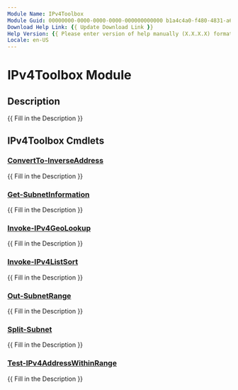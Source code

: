 ```yaml
---
Module Name: IPv4Toolbox
Module Guid: 00000000-0000-0000-0000-000000000000 b1a4c4a0-f480-4831-a6e0-141487f746b4
Download Help Link: {{ Update Download Link }}
Help Version: {{ Please enter version of help manually (X.X.X.X) format }}
Locale: en-US
---
```


# IPv4Toolbox Module
## Description
{{ Fill in the Description }}

## IPv4Toolbox Cmdlets
### [ConvertTo-InverseAddress](ConvertTo-InverseAddress.md)
{{ Fill in the Description }}

### [Get-SubnetInformation](Get-SubnetInformation.md)
{{ Fill in the Description }}

### [Invoke-IPv4GeoLookup](Invoke-IPv4GeoLookup.md)
{{ Fill in the Description }}

### [Invoke-IPv4ListSort](Invoke-IPv4ListSort.md)
{{ Fill in the Description }}

### [Out-SubnetRange](Out-SubnetRange.md)
{{ Fill in the Description }}

### [Split-Subnet](Split-Subnet.md)
{{ Fill in the Description }}

### [Test-IPv4AddressWithinRange](Test-IPv4AddressWithinRange.md)
{{ Fill in the Description }}

